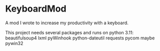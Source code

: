 # KeyboardMod
A mod I wrote to increase my productivity with a keyboard.


This project needs several packages and runs on python 3.11:
beautifulsoup4
lxml
pyWinhook
python-dateutil
requests
pycom
maybe pywin32